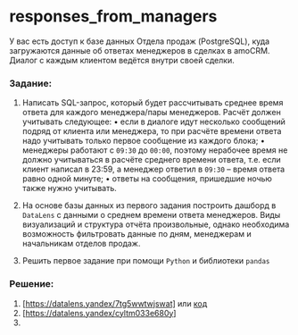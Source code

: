 # responses_from_managers
У вас есть доступ к базе данных Отдела продаж (PostgreSQL), куда загружаются данные об ответах менеджеров в сделках в amoCRM. Диалог с каждым клиентом ведётся внутри своей сделки.

### Задание: 
1. Написать SQL-запрос, который будет рассчитывать среднее время ответа для каждого менеджера/пары менеджеров. 
Расчёт должен учитывать следующее: 
• если в диалоге идут несколько сообщений подряд от клиента или менеджера, то при расчёте времени ответа надо учитывать только первое сообщение из каждого блока; 
• менеджеры работают с `09:30` до `00:00`, поэтому нерабочее время не должно учитываться в расчёте среднего времени ответа, т.е. если клиент написал в 23:59, а менеджер ответил в `09:30` – время ответа равно одной минуте; 
• ответы на сообщения, пришедшие ночью также нужно учитывать.

2. На основе базы данных из первого задания построить дашборд в `DataLens` с данными о среднем времени ответа менеджеров. Виды визуализаций и структура отчёта произвольные, однако необходима возможность фильтровать данные по дням, менеджерам и начальникам отделов продаж.

3. Решить первое задание при помощи `Python` и библиотеки `pandas`

### Решение:
1. [https://datalens.yandex/7tg5wwtwjswat] или [код](sql_answer.sql)
2. [https://datalens.yandex/cyltm033e680y]
3. 

